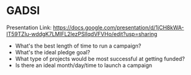 # GADSI
Presentation Link: https://docs.google.com/presentation/d/1jCH8kWA-IT59TZlu-wddgK7LMlFL2lezPSlIqdVFVHo/edit?usp=sharing
 - What's the best length of time to run a campaign?
-  What's the ideal pledge goal?
-  What type of projects would be most successful at getting funded?
-  Is there an ideal month/day/time to launch a campaign
